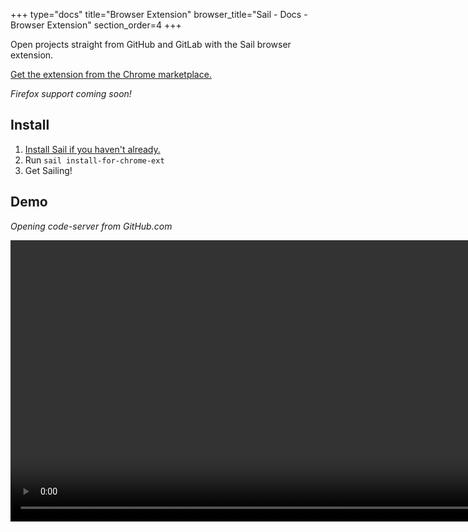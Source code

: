 +++
type="docs"
title="Browser Extension"
browser_title="Sail - Docs - Browser Extension"
section_order=4
+++

Open projects straight from GitHub and GitLab with the Sail browser extension.

[Get the extension from the Chrome marketplace.](https://chrome.google.com/webstore/detail/sail/deeepphleikpinikcbjplcgojfhkcmna)

_Firefox support coming soon!_

## Install

1. [Install Sail if you haven't already.](/docs/installation)
1. Run `sail install-for-chrome-ext`
1. Get Sailing!

## Demo
_Opening code-server from GitHub.com_

<video width="900px" controls src="/github-open.mp4"></video>


